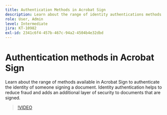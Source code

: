```yaml
---
title: Authentication Methods in Acrobat Sign
description: Learn about the range of identity authentications methods available in Acrobat Sign
role: User, Admin
level: Intermediate
jira: KT-10982
exl-id: 2341c6f4-457b-467c-94a2-4504b4e32dbd
---
```

# Authentication methods in Acrobat Sign

Learn about the range of methods available in Acrobat Sign to authenticate the identity of someone signing a document. Identity authentication helps to reduce fraud and adds an additional layer of security to documents that are signed. 

>[!VIDEO](https://video.tv.adobe.com/v/3419287?quality=12&learn=on&hidetitle=true)
